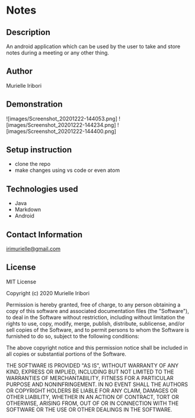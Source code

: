 # Notes

## Description
An android application which can be used by the user to take and store notes during a meeting or any other thing.

## Author
Murielle Iribori

## Demonstration
![images/Screenshot_20201222-144053.png]
![images/Screenshot_20201222-144234.png]
![images/Screenshot_20201222-144400.png]

## Setup instruction
* clone the repo
* make changes using vs code or even atom

## Technologies used
* Java
* Markdown
* Android

## Contact Information
irimurielle@gmail.com

## License
MIT License

Copyright (c) 2020 Murielle Iribori

Permission is hereby granted, free of charge, to any person obtaining a copy
of this software and associated documentation files (the "Software"), to deal
in the Software without restriction, including without limitation the rights
to use, copy, modify, merge, publish, distribute, sublicense, and/or sell
copies of the Software, and to permit persons to whom the Software is
furnished to do so, subject to the following conditions:

The above copyright notice and this permission notice shall be included in all
copies or substantial portions of the Software.

THE SOFTWARE IS PROVIDED "AS IS", WITHOUT WARRANTY OF ANY KIND, EXPRESS OR
IMPLIED, INCLUDING BUT NOT LIMITED TO THE WARRANTIES OF MERCHANTABILITY,
FITNESS FOR A PARTICULAR PURPOSE AND NONINFRINGEMENT. IN NO EVENT SHALL THE
AUTHORS OR COPYRIGHT HOLDERS BE LIABLE FOR ANY CLAIM, DAMAGES OR OTHER
LIABILITY, WHETHER IN AN ACTION OF CONTRACT, TORT OR OTHERWISE, ARISING FROM,
OUT OF OR IN CONNECTION WITH THE SOFTWARE OR THE USE OR OTHER DEALINGS IN THE
SOFTWARE.
